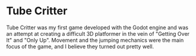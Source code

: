 # Tube Critter
Tube Critter was my first game developed with the Godot engine and was an attempt at creating a difficult 3D platformer in the vein of "Getting Over It" and "Only Up".
Movement and the jumping mechanics were the main focus of the game, and I believe they turned out pretty well.
